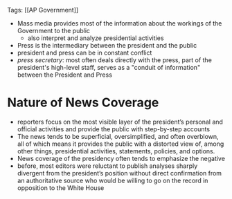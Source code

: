 Tags: [[AP Government]]

- Mass media provides most of the information about the workings of the Government to the public
	- also interpret and analyze presidential activities
- Press is the intermediary between the president and the public
- president and press can be in constant conflict
- *press secretary*: most often deals directly with the press, part of the president's high-level staff, serves as a "conduit of information" between the President and Press

# Nature of News Coverage
- reporters focus on the most visible layer of the president’s personal and official activities and provide the public with step-by-step accounts
- The news tends to be superficial, oversimplified, and often overblown, all of which means it provides the public with a distorted view of, among other things, presidential activities, statements, policies, and options.
- News coverage of the presidency often tends to emphasize the negative
- before, most editors were reluctant to publish analyses sharply divergent from the president’s position without direct confirmation from an authoritative source who would be willing to go on the record in opposition to the White House
